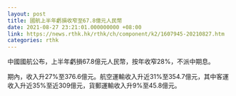 ```yaml
---
layout: post
title: 國航上半年虧損收窄至67.8億元人民幣
date: 2021-08-27 23:21:01.000000000 +08:00
link: https://news.rthk.hk/rthk/ch/component/k2/1607945-20210827.htm
categories: rthk
---
```


中國國航公布，上半年虧損67.8億元人民幣，按年收窄28%，不派中期息。

期內，收入升27%至376.6億元。航空運輸收入升近31%至354.7億元，其中客運收入升近35%至近309億元，貨郵運輸收入升9%至45.8億元。
